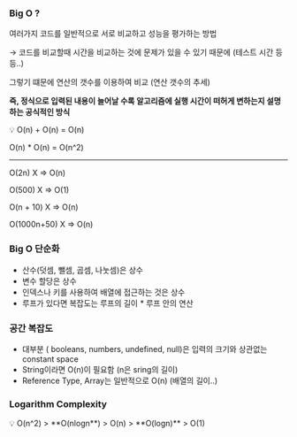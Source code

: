 ### Big O ?

여러가지 코드를 일반적으로 서로 비교하고 성능을 평가하는 방법

→ 코드를 비교할때 시간을 비교하는 것에 문제가 있을 수 있기 때문에 (테스트 시간 등등..)

그렇기 떄문에 연산의 갯수를 이용하여 비교 (연산 갯수의 추세)

**즉, 정식으로 입력된 내용이 늘어날 수록 알고리즘에 실행 시간이 떠허게 변하는지 설명하는 공식적인 방식** 

<aside>
💡 O(n) + O(n) = O(n)

O(n) * O(n) = O(n^2)

---

O(2n) X ⇒ O(n)

O(500) X ⇒ O(1)

O(n + 10) X ⇒ O(n)

O(1000n+50) X ⇒ O(n)

</aside>

### Big O 단순화

- 산수(덧셈, 뺄셈, 곱셈, 나눗셈)은 상수
- 변수 할당은 상수
- 인덱스나 키를 사용하여 배열에 접근하는 것은 상수
- 루프가 있다면 복잡도는 루프의 길이 * 루프 안의 연산

### 공간 복잡도

- 대부분 ( booleans, numbers, undefined, null)은 입력의 크기와 상관없는 constant space
- String이라면 O(n)이 필요함 (n은 sring의 길이)
- Reference Type, Array는 일반적으로 O(n) (배열의 길이..)

### Logarithm Complexity

<aside>
💡 O(n^2) > **O(nlogn**) > O(n) > **O(logn)** > O(1)

</aside>